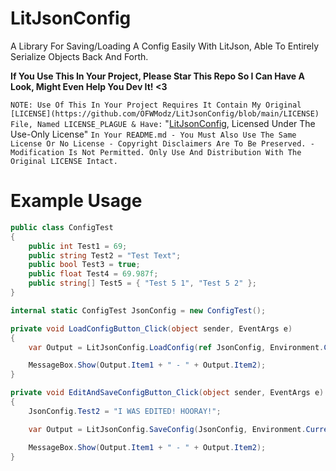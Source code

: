 # LitJsonConfig
A Library For Saving/Loading A Config Easily With LitJson, Able To Entirely Serialize Objects Back And Forth.

**If You Use This In Your Project, Please Star This Repo So I Can Have A Look, Might Even Help You Dev It! <3**

`NOTE: Use Of This In Your Project Requires It Contain My Original [LICENSE](https://github.com/OFWModz/LitJsonConfig/blob/main/LICENSE) File, Named LICENSE_PLAGUE & Have:` "[LitJsonConfig](https://github.com/OFWModz/LitJsonConfig), Licensed Under The Use-Only License" `In Your README.md - You Must Also Use The Same License Or No License - Copyright Disclaimers Are To Be Preserved. - Modification Is Not Permitted. Only Use And Distribution With The Original LICENSE Intact.`
# Example Usage
```csharp
public class ConfigTest
{
    public int Test1 = 69;
    public string Test2 = "Test Text";
    public bool Test3 = true;
    public float Test4 = 69.987f;
    public string[] Test5 = { "Test 5 1", "Test 5 2" };
}

internal static ConfigTest JsonConfig = new ConfigTest();

private void LoadConfigButton_Click(object sender, EventArgs e)
{
    var Output = LitJsonConfig.LoadConfig(ref JsonConfig, Environment.CurrentDirectory + "\\TestConfig.json");

    MessageBox.Show(Output.Item1 + " - " + Output.Item2);
}

private void EditAndSaveConfigButton_Click(object sender, EventArgs e)
{
    JsonConfig.Test2 = "I WAS EDITED! HOORAY!";

    var Output = LitJsonConfig.SaveConfig(JsonConfig, Environment.CurrentDirectory + "\\TestConfig.json");

    MessageBox.Show(Output.Item1 + " - " + Output.Item2);
}
